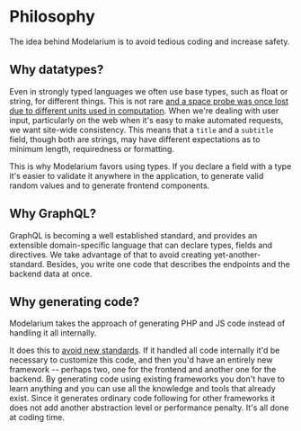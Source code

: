 # Philosophy

The idea behind Modelarium is to avoid tedious coding and increase safety.

## Why datatypes?

Even in strongly typed languages we often use base types, such as float or string, for different things. This is not rare [and a space probe was once lost due to different units used in computation](https://www.nasa.gov/centers/ames/research/exploringtheuniverse/exploringtheuniverse-computercheck.html). When we're dealing with user input, particularly on the web when it's easy to make automated requests, we want site-wide consistency. This means that a `title` and a `subtitle` field, though both are strings, may have different expectations as to minimum length, requiredness or formatting.

This is why Modelarium favors using types. If you declare a field with a type it's easier to validate it anywhere in the application, to generate valid random values and to generate frontend components.

## Why GraphQL?

GraphQL is becoming a well established standard, and provides an extensible domain-specific language that can declare types, fields and directives. We take advantage of that to avoid creating yet-another-standard. Besides, you write one code that describes the endpoints and the backend data at once.

## Why generating code?

Modelarium takes the approach of generating PHP and JS code instead of handling it all internally.

It does this to [avoid new standards](https://xkcd.com/927/). If it handled all code internally it'd be necessary to customize this code, and then you'd have an entirely new framework -- perhaps two, one for the frontend and another one for the backend. By generating code using existing frameworks you don't have to learn anything and you can use all the knowledge and tools that already exist. Since it generates ordinary code following for other frameworks it does not add another abstraction level or performance penalty. It's all done at coding time.
